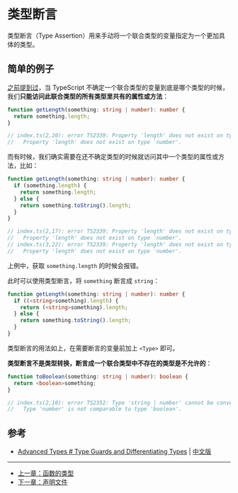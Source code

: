 # 类型断言

类型断言（Type Assertion）用来手动将一个联合类型的变量指定为一个更加具体的类型。

## 简单的例子

[之前提到过](union-types.md#访问联合类型的属性或方法)，当 TypeScript 不确定一个联合类型的变量到底是哪个类型的时候，我们**只能访问此联合类型的所有类型里共有的属性或方法**：

```ts
function getLength(something: string | number): number {
  return something.length;
}

// index.ts(2,20): error TS2339: Property 'length' does not exist on type 'string | number'.
//   Property 'length' does not exist on type 'number'.
```

而有时候，我们确实需要在还不确定类型的时候就访问其中一个类型的属性或方法，比如：

```ts
function getLength(something: string | number): number {
  if (something.length) {
    return something.length;
  } else {
    return something.toString().length;
  }
}

// index.ts(2,17): error TS2339: Property 'length' does not exist on type 'string | number'.
//   Property 'length' does not exist on type 'number'.
// index.ts(3,22): error TS2339: Property 'length' does not exist on type 'string | number'.
//   Property 'length' does not exist on type 'number'.
```

上例中，获取 `something.length` 的时候会报错。

此时可以使用类型断言，将 `something` 断言成 `string`：

```ts
function getLength(something: string | number): number {
  if ((<string>something).length) {
    return (<string>something).length;
  } else {
    return something.toString().length;
  }
}
```

类型断言的用法如上，在需要断言的变量前加上 `<Type>` 即可。

**类型断言不是类型转换，断言成一个联合类型中不存在的类型是不允许的**：

```ts
function toBoolean(something: string | number): boolean {
  return <boolean>something;
}

// index.ts(2,10): error TS2352: Type 'string | number' cannot be converted to type 'boolean'.
//   Type 'number' is not comparable to type 'boolean'.
```

## 参考

- [Advanced Types # Type Guards and Differentiating Types](http://www.typescriptlang.org/docs/handbook/advanced-types.html#type-guards-and-differentiating-types) | [中文版](https://zhongsp.gitbooks.io/typescript-handbook/content/doc/handbook/Advanced%20Types.html#类型保护与区分类型（type-guards-and-differentiating-types）)

---

- [上一章：函数的类型](type-of-function.md)
- [下一章：声明文件](declaration-files.md)
